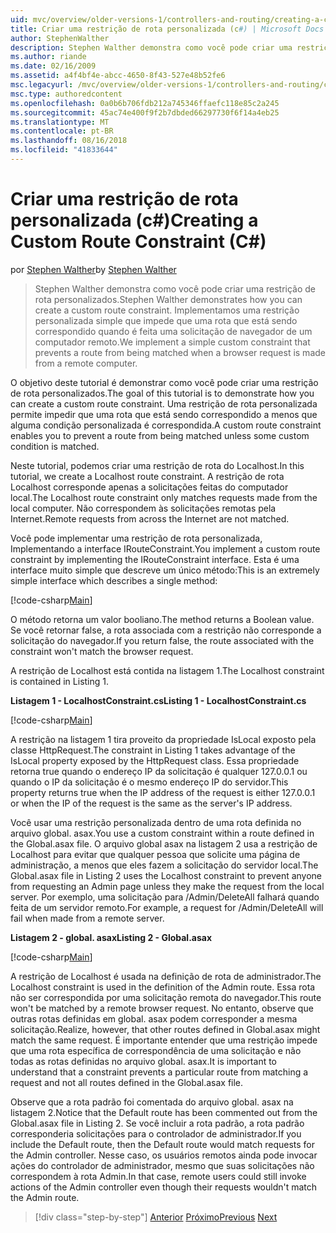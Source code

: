 ```yaml
---
uid: mvc/overview/older-versions-1/controllers-and-routing/creating-a-custom-route-constraint-cs
title: Criar uma restrição de rota personalizada (c#) | Microsoft Docs
author: StephenWalther
description: Stephen Walther demonstra como você pode criar uma restrição de rota personalizados. Implementamos um simples restrição personalizada que impede que uma rota que está sendo correspondido w...
ms.author: riande
ms.date: 02/16/2009
ms.assetid: a4f4bf4e-abcc-4650-8f43-527e48b52fe6
msc.legacyurl: /mvc/overview/older-versions-1/controllers-and-routing/creating-a-custom-route-constraint-cs
msc.type: authoredcontent
ms.openlocfilehash: 0a0b6b706fdb212a745346ffaefc118e85c2a245
ms.sourcegitcommit: 45ac74e400f9f2b7dbded66297730f6f14a4eb25
ms.translationtype: MT
ms.contentlocale: pt-BR
ms.lasthandoff: 08/16/2018
ms.locfileid: "41833644"
---
```

<a name="creating-a-custom-route-constraint-c"></a><span data-ttu-id="af2ec-104">Criar uma restrição de rota personalizada (c#)</span><span class="sxs-lookup"><span data-stu-id="af2ec-104">Creating a Custom Route Constraint (C#)</span></span>
====================
<span data-ttu-id="af2ec-105">por [Stephen Walther](https://github.com/StephenWalther)</span><span class="sxs-lookup"><span data-stu-id="af2ec-105">by [Stephen Walther](https://github.com/StephenWalther)</span></span>

> <span data-ttu-id="af2ec-106">Stephen Walther demonstra como você pode criar uma restrição de rota personalizados.</span><span class="sxs-lookup"><span data-stu-id="af2ec-106">Stephen Walther demonstrates how you can create a custom route constraint.</span></span> <span data-ttu-id="af2ec-107">Implementamos uma restrição personalizada simple que impede que uma rota que está sendo correspondido quando é feita uma solicitação de navegador de um computador remoto.</span><span class="sxs-lookup"><span data-stu-id="af2ec-107">We implement a simple custom constraint that prevents a route from being matched when a browser request is made from a remote computer.</span></span>


<span data-ttu-id="af2ec-108">O objetivo deste tutorial é demonstrar como você pode criar uma restrição de rota personalizados.</span><span class="sxs-lookup"><span data-stu-id="af2ec-108">The goal of this tutorial is to demonstrate how you can create a custom route constraint.</span></span> <span data-ttu-id="af2ec-109">Uma restrição de rota personalizada permite impedir que uma rota que está sendo correspondido a menos que alguma condição personalizada é correspondida.</span><span class="sxs-lookup"><span data-stu-id="af2ec-109">A custom route constraint enables you to prevent a route from being matched unless some custom condition is matched.</span></span>

<span data-ttu-id="af2ec-110">Neste tutorial, podemos criar uma restrição de rota do Localhost.</span><span class="sxs-lookup"><span data-stu-id="af2ec-110">In this tutorial, we create a Localhost route constraint.</span></span> <span data-ttu-id="af2ec-111">A restrição de rota Localhost corresponde apenas a solicitações feitas do computador local.</span><span class="sxs-lookup"><span data-stu-id="af2ec-111">The Localhost route constraint only matches requests made from the local computer.</span></span> <span data-ttu-id="af2ec-112">Não correspondem às solicitações remotas pela Internet.</span><span class="sxs-lookup"><span data-stu-id="af2ec-112">Remote requests from across the Internet are not matched.</span></span>

<span data-ttu-id="af2ec-113">Você pode implementar uma restrição de rota personalizada, Implementando a interface IRouteConstraint.</span><span class="sxs-lookup"><span data-stu-id="af2ec-113">You implement a custom route constraint by implementing the IRouteConstraint interface.</span></span> <span data-ttu-id="af2ec-114">Esta é uma interface muito simple que descreve um único método:</span><span class="sxs-lookup"><span data-stu-id="af2ec-114">This is an extremely simple interface which describes a single method:</span></span>

[!code-csharp[Main](creating-a-custom-route-constraint-cs/samples/sample1.cs)]

<span data-ttu-id="af2ec-115">O método retorna um valor booliano.</span><span class="sxs-lookup"><span data-stu-id="af2ec-115">The method returns a Boolean value.</span></span> <span data-ttu-id="af2ec-116">Se você retornar false, a rota associada com a restrição não corresponde a solicitação do navegador.</span><span class="sxs-lookup"><span data-stu-id="af2ec-116">If you return false, the route associated with the constraint won't match the browser request.</span></span>

<span data-ttu-id="af2ec-117">A restrição de Localhost está contida na listagem 1.</span><span class="sxs-lookup"><span data-stu-id="af2ec-117">The Localhost constraint is contained in Listing 1.</span></span>

<span data-ttu-id="af2ec-118">**Listagem 1 - LocalhostConstraint.cs**</span><span class="sxs-lookup"><span data-stu-id="af2ec-118">**Listing 1 - LocalhostConstraint.cs**</span></span>

[!code-csharp[Main](creating-a-custom-route-constraint-cs/samples/sample2.cs)]

<span data-ttu-id="af2ec-119">A restrição na listagem 1 tira proveito da propriedade IsLocal exposto pela classe HttpRequest.</span><span class="sxs-lookup"><span data-stu-id="af2ec-119">The constraint in Listing 1 takes advantage of the IsLocal property exposed by the HttpRequest class.</span></span> <span data-ttu-id="af2ec-120">Essa propriedade retorna true quando o endereço IP da solicitação é qualquer 127.0.0.1 ou quando o IP da solicitação é o mesmo endereço IP do servidor.</span><span class="sxs-lookup"><span data-stu-id="af2ec-120">This property returns true when the IP address of the request is either 127.0.0.1 or when the IP of the request is the same as the server's IP address.</span></span>

<span data-ttu-id="af2ec-121">Você usar uma restrição personalizada dentro de uma rota definida no arquivo global. asax.</span><span class="sxs-lookup"><span data-stu-id="af2ec-121">You use a custom constraint within a route defined in the Global.asax file.</span></span> <span data-ttu-id="af2ec-122">O arquivo global asax na listagem 2 usa a restrição de Localhost para evitar que qualquer pessoa que solicite uma página de administração, a menos que eles fazem a solicitação do servidor local.</span><span class="sxs-lookup"><span data-stu-id="af2ec-122">The Global.asax file in Listing 2 uses the Localhost constraint to prevent anyone from requesting an Admin page unless they make the request from the local server.</span></span> <span data-ttu-id="af2ec-123">Por exemplo, uma solicitação para /Admin/DeleteAll falhará quando feita de um servidor remoto.</span><span class="sxs-lookup"><span data-stu-id="af2ec-123">For example, a request for /Admin/DeleteAll will fail when made from a remote server.</span></span>

<span data-ttu-id="af2ec-124">**Listagem 2 - global. asax**</span><span class="sxs-lookup"><span data-stu-id="af2ec-124">**Listing 2 - Global.asax**</span></span>

[!code-csharp[Main](creating-a-custom-route-constraint-cs/samples/sample3.cs)]

<span data-ttu-id="af2ec-125">A restrição de Localhost é usada na definição de rota de administrador.</span><span class="sxs-lookup"><span data-stu-id="af2ec-125">The Localhost constraint is used in the definition of the Admin route.</span></span> <span data-ttu-id="af2ec-126">Essa rota não ser correspondida por uma solicitação remota do navegador.</span><span class="sxs-lookup"><span data-stu-id="af2ec-126">This route won't be matched by a remote browser request.</span></span> <span data-ttu-id="af2ec-127">No entanto, observe que outras rotas definidas em global. asax podem corresponder a mesma solicitação.</span><span class="sxs-lookup"><span data-stu-id="af2ec-127">Realize, however, that other routes defined in Global.asax might match the same request.</span></span> <span data-ttu-id="af2ec-128">É importante entender que uma restrição impede que uma rota específica de correspondência de uma solicitação e não todas as rotas definidas no arquivo global. asax.</span><span class="sxs-lookup"><span data-stu-id="af2ec-128">It is important to understand that a constraint prevents a particular route from matching a request and not all routes defined in the Global.asax file.</span></span>

<span data-ttu-id="af2ec-129">Observe que a rota padrão foi comentada do arquivo global. asax na listagem 2.</span><span class="sxs-lookup"><span data-stu-id="af2ec-129">Notice that the Default route has been commented out from the Global.asax file in Listing 2.</span></span> <span data-ttu-id="af2ec-130">Se você incluir a rota padrão, a rota padrão corresponderia solicitações para o controlador de administrador.</span><span class="sxs-lookup"><span data-stu-id="af2ec-130">If you include the Default route, then the Default route would match requests for the Admin controller.</span></span> <span data-ttu-id="af2ec-131">Nesse caso, os usuários remotos ainda pode invocar ações do controlador de administrador, mesmo que suas solicitações não correspondem à rota Admin.</span><span class="sxs-lookup"><span data-stu-id="af2ec-131">In that case, remote users could still invoke actions of the Admin controller even though their requests wouldn't match the Admin route.</span></span>

> [!div class="step-by-step"]
> <span data-ttu-id="af2ec-132">[Anterior](creating-a-route-constraint-cs.md)
> [Próximo](asp-net-mvc-controller-overview-vb.md)</span><span class="sxs-lookup"><span data-stu-id="af2ec-132">[Previous](creating-a-route-constraint-cs.md)
[Next](asp-net-mvc-controller-overview-vb.md)</span></span>
